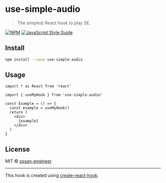 # use-simple-audio

> The simplest React hook to play SE.

[![NPM](https://img.shields.io/npm/v/use-simple-audio.svg)](https://www.npmjs.com/package/use-simple-audio) [![JavaScript Style Guide](https://img.shields.io/badge/code_style-standard-brightgreen.svg)](https://standardjs.com)

## Install

```bash
npm install --save use-simple-audio
```

## Usage

```tsx
import * as React from 'react'

import { useMyHook } from 'use-simple-audio'

const Example = () => {
  const example = useMyHook()
  return (
    <div>
      {example}
    </div>
  )
}
```

## License

MIT © [ossan-engineer](https://github.com/ossan-engineer)

---

This hook is created using [create-react-hook](https://github.com/hermanya/create-react-hook).
